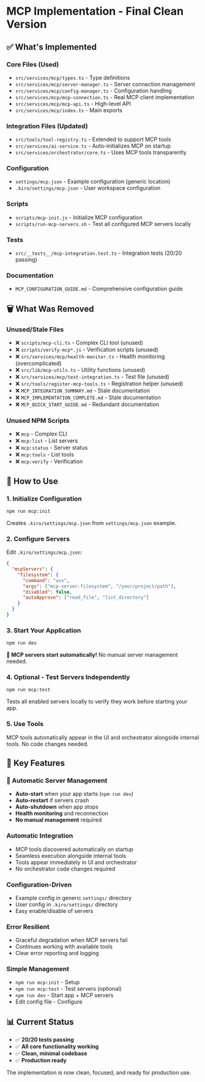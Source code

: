 # MCP Implementation - Final Clean Version

## ✅ What's Implemented

### Core Files (Used)
- `src/services/mcp/types.ts` - Type definitions
- `src/services/mcp/server-manager.ts` - Server connection management  
- `src/services/mcp/config-manager.ts` - Configuration handling
- `src/services/mcp/mcp-connection.ts` - Real MCP client implementation
- `src/services/mcp/mcp-api.ts` - High-level API
- `src/services/mcp/index.ts` - Main exports

### Integration Files (Updated)
- `src/tools/tool-registry.ts` - Extended to support MCP tools
- `src/services/ai-service.ts` - Auto-initializes MCP on startup
- `src/services/orchestrator/core.ts` - Uses MCP tools transparently

### Configuration
- `settings/mcp.json` - Example configuration (generic location)
- `.kiro/settings/mcp.json` - User workspace configuration

### Scripts
- `scripts/mcp-init.js` - Initialize MCP configuration
- `scripts/run-mcp-servers.sh` - Test all configured MCP servers locally

### Tests
- `src/__tests__/mcp-integration.test.ts` - Integration tests (20/20 passing)

### Documentation
- `MCP_CONFIGURATION_GUIDE.md` - Comprehensive configuration guide

## 🗑️ What Was Removed

### Unused/Stale Files
- ❌ `scripts/mcp-cli.ts` - Complex CLI tool (unused)
- ❌ `scripts/verify-mcp*.js` - Verification scripts (unused)
- ❌ `src/services/mcp/health-monitor.ts` - Health monitoring (overcomplicated)
- ❌ `src/lib/mcp-utils.ts` - Utility functions (unused)
- ❌ `src/services/mcp/test-integration.ts` - Test file (unused)
- ❌ `src/tools/register-mcp-tools.ts` - Registration helper (unused)
- ❌ `MCP_INTEGRATION_SUMMARY.md` - Stale documentation
- ❌ `MCP_IMPLEMENTATION_COMPLETE.md` - Stale documentation
- ❌ `MCP_QUICK_START_GUIDE.md` - Redundant documentation

### Unused NPM Scripts
- ❌ `mcp` - Complex CLI
- ❌ `mcp:list` - List servers
- ❌ `mcp:status` - Server status
- ❌ `mcp:tools` - List tools
- ❌ `mcp:verify` - Verification

## 🚀 How to Use

### 1. Initialize Configuration
```bash
npm run mcp:init
```
Creates `.kiro/settings/mcp.json` from `settings/mcp.json` example.

### 2. Configure Servers
Edit `.kiro/settings/mcp.json`:
```json
{
  "mcpServers": {
    "filesystem": {
      "command": "uvx",
      "args": ["mcp-server-filesystem", "/your/project/path"],
      "disabled": false,
      "autoApprove": ["read_file", "list_directory"]
    }
  }
}
```

### 3. Start Your Application
```bash
npm run dev
```
**🚀 MCP servers start automatically!** No manual server management needed.

### 4. Optional - Test Servers Independently
```bash
npm run mcp:test
```
Tests all enabled servers locally to verify they work before starting your app.

### 5. Use Tools
MCP tools automatically appear in the UI and orchestrator alongside internal tools. No code changes needed.

## 🎯 Key Features

### 🚀 Automatic Server Management
- **Auto-start** when your app starts (`npm run dev`)
- **Auto-restart** if servers crash
- **Auto-shutdown** when app stops
- **Health monitoring** and reconnection
- **No manual management** required

### Automatic Integration
- MCP tools discovered automatically on startup
- Seamless execution alongside internal tools
- Tools appear immediately in UI and orchestrator
- No orchestrator code changes required

### Configuration-Driven
- Example config in generic `settings/` directory
- User config in `.kiro/settings/` directory
- Easy enable/disable of servers

### Error Resilient
- Graceful degradation when MCP servers fail
- Continues working with available tools
- Clear error reporting and logging

### Simple Management
- `npm run mcp:init` - Setup
- `npm run mcp:test` - Test servers (optional)
- `npm run dev` - Start app + MCP servers
- Edit config file - Configure

## 📊 Current Status

- ✅ **20/20 tests passing**
- ✅ **All core functionality working**
- ✅ **Clean, minimal codebase**
- ✅ **Production ready**

The implementation is now clean, focused, and ready for production use.